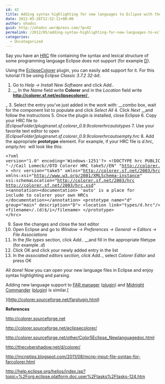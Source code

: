 ```yaml
---
id: 42
title: Adding syntax highlighting for new languages to Eclipse with the Colorer library
date: 2012-05-26T12:52:11+00:00
author: ohadsc
guid: http://ohadsc.wordpress.com/?p=42
permalink: /2012/05/adding-syntax-highlighting-for-new-languages-to-eclipse-with-the-colorer-library/
categories:
  - Uncategorized
---
```

Say you have an [HRC](http://colorer.sourceforge.net/hrc-ref/index.html) file containing the syntax and lexical structure of some programming language Eclipse does not support (for example [D](http://thecybershadow.net/d/colorer/)).

Using the [EclipseColorer](http://colorer.sourceforge.net/eclipsecolorer/) plugin, you can easily add support for it. For this tutorial I&#8217;ll be using _Eclipse Classic 3.7.2 32-bit_.

  1. Go to _Help -> Install New Software_ and click _Add.._
  2. __ In the _Name_ field write **Colorer** and in the _Location_ field write **http://colorer.sf.net/eclipsecolorer/**_
  
_ 
  3. Select the entry you&#8217;ve just added in the _work with:_ __combo box, wait for the component list to populate and click _Select All_
  4. Click _Next_ __and follow the instructions
  5. Once the plugin is installed, close Eclipse
  6. Copy your HRC file to _[EclipseFolder]pluginsnet.sf.colorer_0.9.9colorerhrcautotypes_
  7. Use your favorite text editor to open _[EclipseFolder]pluginsnet.sf.colorer_0.9.9colorerhrcautoempty.hrc_
  8. Add the appropriate **prototype** element. For example, if your HRC file is _d.hrc_, _empty.hrc_  will look like this:  <pre class="brush: xml; title: ; notranslate" title="">&lt;?xml version="1.0" encoding='Windows-1251'?&gt;
 &lt;!DOCTYPE hrc PUBLIC
 "-//Cail Lomecb//DTD Colorer HRC take5//EN"
 "http://colorer.sf.net/2003/hrc.dtd"
 &gt;
 &lt;hrc version="take5" xmlns="http://colorer.sf.net/2003/hrc"
 xmlns:xsi="http://www.w3.org/2001/XMLSchema-instance"
 xsi:schemaLocation="http://colorer.sf.net/2003/hrc http://colorer.sf.net/2003/hrc.xsd"
 &gt;&lt;annotation&gt;&lt;documentation&gt;
 'auto' is a place for include
 to colorer your own HRCs
&lt;/documentation&gt;&lt;/annotation&gt;
&lt;prototype name="d" group="main" description="D"&gt;
 &lt;location link="types/d.hrc"/&gt;
 &lt;filename&gt;/.(d)$/i&lt;/filename&gt;
 &lt;/prototype&gt;
&lt;/hrc&gt; </pre>

  9. Save the changes and close the text editor
 10. Open Eclipse and go to _Window -> Preferences -> General -> Editors -> File Associations_
 11. In the _file types_ section, click _Add.._ __and fill in the appropriate filetype (for example _.d_)
 12. Click OK and click your newly added entry in the list
 13. In the ___associated editors_ section_, click Add.._, select _Colorer Editor_ and press OK

All done! Now you can open your new language files in Eclipse and enjoy syntax highlighting and parsing.

Adding new language support to [FAR manager](http://www.farmanager.com/) ([plugin](http://colorer.sourceforge.net/farplugin.html)) and [Midnight Commander](http://www.gnu.org/software/mc/) ([plugin](http://colorer.sourceforge.net/mc.html)) is similar.[
  
](http://colorer.sourceforge.net/farplugin.html) 

**References**

<http://colorer.sourceforge.net>

<http://colorer.sourceforge.net/eclipsecolorer/>

<http://colorer.sourceforge.net/other/Color5Eclipse_Newlanguagedoc.html>

<http://thecybershadow.net/d/colorer/>

<http://mcnptips.blogspot.com/2011/08/mcnp-input-file-syntax-for-farcolorer.html>

<http://help.eclipse.org/helios/index.jsp?topic=%2Forg.eclipse.platform.doc.user%2Ftasks%2Ftasks-124.htm>